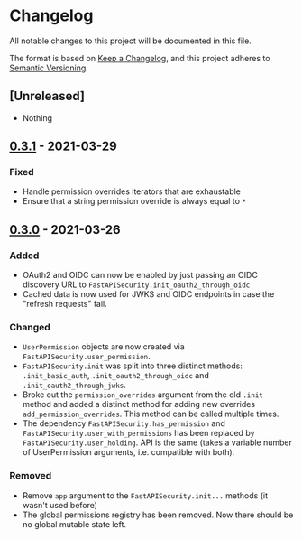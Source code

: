 # Changelog
All notable changes to this project will be documented in this file.

The format is based on [Keep a Changelog](https://keepachangelog.com/en/1.0.0/),
and this project adheres to [Semantic Versioning](https://semver.org/spec/v2.0.0.html).

## [Unreleased]

- Nothing

## [0.3.1](https://github.com/jmagnusson/fastapi-security/compare/v0.3.0...v0.3.1) - 2021-03-29

### Fixed

- Handle permission overrides iterators that are exhaustable
- Ensure that a string permission override is always equal to `*`

## [0.3.0](https://github.com/jmagnusson/fastapi-security/compare/v0.2.0...v0.3.0) - 2021-03-26

### Added

- OAuth2 and OIDC can now be enabled by just passing an OIDC discovery URL to `FastAPISecurity.init_oauth2_through_oidc`
- Cached data is now used for JWKS and OIDC endpoints in case the "refresh requests" fail.

### Changed
- `UserPermission` objects are now created via `FastAPISecurity.user_permission`.
- `FastAPISecurity.init` was split into three distinct methods: `.init_basic_auth`, `.init_oauth2_through_oidc` and `.init_oauth2_through_jwks`.
- Broke out the `permission_overrides` argument from the old `.init` method and added a distinct method for adding new overrides `add_permission_overrides`. This method can be called multiple times.
- The dependency `FastAPISecurity.has_permission` and `FastAPISecurity.user_with_permissions` has been replaced by `FastAPISecurity.user_holding`. API is the same (takes a variable number of UserPermission arguments, i.e. compatible with both).

### Removed
- Remove `app` argument to the `FastAPISecurity.init...` methods (it wasn't used before)
- The global permissions registry has been removed. Now there should be no global mutable state left.
